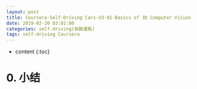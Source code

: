 ```yaml
---
layout: post
title: Coursera-Self-Driving Cars-U3-01-Basics of 3D Computer Vision
date: 2019-02-20 03:01:00
categories: self-driving(自動運転)
tags: self-driving Coursera
---
```

* content
{:toc}

# 0. 小结
